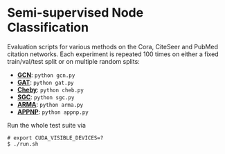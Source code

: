 # Semi-supervised Node Classification

Evaluation scripts for various methods on the Cora, CiteSeer and PubMed citation networks.
Each experiment is repeated 100 times on either a fixed train/val/test split or on multiple random splits:

* **[GCN](https://github.com/pyg-team/pytorch_geometric/blob/master/benchmark/citation/gcn.py)**: `python gcn.py`
* **[GAT](https://github.com/pyg-team/pytorch_geometric/blob/master/benchmark/citation/gat.py)**: `python gat.py`
* **[Cheby](https://github.com/pyg-team/pytorch_geometric/blob/master/benchmark/citation/cheb.py)**: `python cheb.py`
* **[SGC](https://github.com/pyg-team/pytorch_geometric/blob/master/benchmark/citation/sgc.py)**: `python sgc.py`
* **[ARMA](https://github.com/pyg-team/pytorch_geometric/blob/master/benchmark/citation/arma.py)**: `python arma.py`
* **[APPNP](https://github.com/pyg-team/pytorch_geometric/blob/master/benchmark/citation/appnp.py)**: `python appnp.py`

Run the whole test suite via

```
# export CUDA_VISIBLE_DEVICES=?
$ ./run.sh
```
